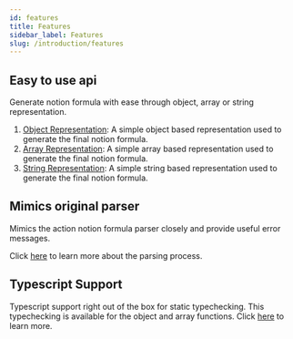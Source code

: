 ```yaml
---
id: features
title: Features
sidebar_label: Features
slug: /introduction/features
---
```


## Easy to use api

Generate notion formula with ease through object, array or string representation.

1. [Object Representation](../usage/object_representation): A simple object based representation used to generate the final notion formula.
2. [Array Representation](../usage/array_representation): A simple array based representation used to generate the final notion formula.
3. [String Representation](../usage/string_representation): A simple string based representation used to generate the final notion formula.

## Mimics original parser

Mimics the action notion formula parser closely and provide useful error 
messages.

Click [here](../parsing/errors) to learn more about the parsing process.

## Typescript Support

Typescript support right out of the box for static typechecking. This typechecking is available for the object and array functions. Click [here](./typescript_support) to learn more.